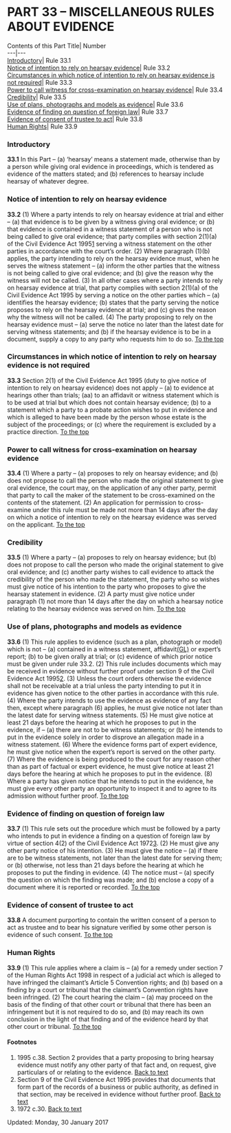 # PART 33 – MISCELLANEOUS RULES ABOUT EVIDENCE
Contents of this Part
Title| Number  
---|---  
[Introductory](https://www.justice.gov.uk/courts/procedure-rules/civil/rules/part33#33.1)| Rule 33.1  
[Notice of intention to rely on hearsay evidence](https://www.justice.gov.uk/courts/procedure-rules/civil/rules/part33#33.2)| Rule 33.2  
[Circumstances in which notice of intention to rely on hearsay evidence is not required](https://www.justice.gov.uk/courts/procedure-rules/civil/rules/part33#33.3)| Rule 33.3  
[Power to call witness for cross-examination on hearsay evidence](https://www.justice.gov.uk/courts/procedure-rules/civil/rules/part33#33.4)| Rule 33.4  
[Credibility](https://www.justice.gov.uk/courts/procedure-rules/civil/rules/part33#33.5)| Rule 33.5  
[Use of plans, photographs and models as evidence](https://www.justice.gov.uk/courts/procedure-rules/civil/rules/part33#33.6)| Rule 33.6  
[Evidence of finding on question of foreign law](https://www.justice.gov.uk/courts/procedure-rules/civil/rules/part33#33.7)| Rule 33.7  
[Evidence of consent of trustee to act](https://www.justice.gov.uk/courts/procedure-rules/civil/rules/part33#33.8)| Rule 33.8  
[Human Rights](https://www.justice.gov.uk/courts/procedure-rules/civil/rules/part33#33.9)| Rule 33.9  
### Introductory

**33.1**
In this Part –
(a) ‘hearsay’ means a statement made, otherwise than by a person while giving oral evidence in proceedings, which is tendered as evidence of the matters stated; and
(b) references to hearsay include hearsay of whatever degree.
### Notice of intention to rely on hearsay evidence

**33.2**
(1) Where a party intends to rely on hearsay evidence at trial and either –
(a) that evidence is to be given by a witness giving oral evidence; or
(b) that evidence is contained in a witness statement of a person who is not being called to give oral evidence;
that party complies with section 2(1)(a) of the Civil Evidence Act 1995[1](https://www.justice.gov.uk/courts/procedure-rules/civil/rules/part33#fn1) serving a witness statement on the other parties in accordance with the court’s order.
(2) Where paragraph (1)(b) applies, the party intending to rely on the hearsay evidence must, when he serves the witness statement –
(a) inform the other parties that the witness is not being called to give oral evidence; and
(b) give the reason why the witness will not be called.
(3) In all other cases where a party intends to rely on hearsay evidence at trial, that party complies with section 2(1)(a) of the Civil Evidence Act 1995 by serving a notice on the other parties which –
(a) identifies the hearsay evidence;
(b) states that the party serving the notice proposes to rely on the hearsay evidence at trial; and
(c) gives the reason why the witness will not be called.
(4) The party proposing to rely on the hearsay evidence must –
(a) serve the notice no later than the latest date for serving witness statements; and
(b) if the hearsay evidence is to be in a document, supply a copy to any party who requests him to do so.
[To the top](https://www.justice.gov.uk/courts/procedure-rules/civil/rules/part33#top)
### Circumstances in which notice of intention to rely on hearsay evidence is not required

**33.3** Section 2(1) of the Civil Evidence Act 1995 (duty to give notice of intention to rely on hearsay evidence) does not apply –
(a) to evidence at hearings other than trials;
(aa) to an affidavit or witness statement which is to be used at trial but which does not contain hearsay evidence;
(b) to a statement which a party to a probate action wishes to put in evidence and which is alleged to have been made by the person whose estate is the subject of the proceedings; or
(c) where the requirement is excluded by a practice direction.
[To the top](https://www.justice.gov.uk/courts/procedure-rules/civil/rules/part33#top)
### Power to call witness for cross-examination on hearsay evidence

**33.4**
(1) Where a party –
(a) proposes to rely on hearsay evidence; and
(b) does not propose to call the person who made the original statement to give oral evidence,
the court may, on the application of any other party, permit that party to call the maker of the statement to be cross-examined on the contents of the statement.
(2) An application for permission to cross-examine under this rule must be made not more than 14 days after the day on which a notice of intention to rely on the hearsay evidence was served on the applicant.
[To the top](https://www.justice.gov.uk/courts/procedure-rules/civil/rules/part33#top)
### Credibility

**33.5**
(1) Where a party –
(a) proposes to rely on hearsay evidence; but
(b) does not propose to call the person who made the original statement to give oral evidence; and
(c) another party wishes to call evidence to attack the credibility of the person who made the statement,
the party who so wishes must give notice of his intention to the party who proposes to give the hearsay statement in evidence.
(2) A party must give notice under paragraph (1) not more than 14 days after the day on which a hearsay notice relating to the hearsay evidence was served on him.
[To the top](https://www.justice.gov.uk/courts/procedure-rules/civil/rules/part33#top)
### Use of plans, photographs and models as evidence

**33.6**
(1) This rule applies to evidence (such as a plan, photograph or model) which is not –
(a) contained in a witness statement, affidavit[(GL)](https://www.justice.gov.uk/courts/procedure-rules/civil/glossary) or expert’s report;
(b) to be given orally at trial; or
(c) evidence of which prior notice must be given under rule 33.2.
(2) This rule includes documents which may be received in evidence without further proof under section 9 of the Civil Evidence Act 1995[2](https://www.justice.gov.uk/courts/procedure-rules/civil/rules/part33#fn2).
(3) Unless the court orders otherwise the evidence shall not be receivable at a trial unless the party intending to put it in evidence has given notice to the other parties in accordance with this rule.
(4) Where the party intends to use the evidence as evidence of any fact then, except where paragraph (6) applies, he must give notice not later than the latest date for serving witness statements.
(5) He must give notice at least 21 days before the hearing at which he proposes to put in the evidence, if –
(a) there are not to be witness statements; or
(b) he intends to put in the evidence solely in order to disprove an allegation made in a witness statement.
(6) Where the evidence forms part of expert evidence, he must give notice when the expert’s report is served on the other party.
(7) Where the evidence is being produced to the court for any reason other than as part of factual or expert evidence, he must give notice at least 21 days before the hearing at which he proposes to put in the evidence.
(8) Where a party has given notice that he intends to put in the evidence, he must give every other party an opportunity to inspect it and to agree to its admission without further proof.
[To the top](https://www.justice.gov.uk/courts/procedure-rules/civil/rules/part33#top)
### Evidence of finding on question of foreign law

**33.7**
(1) This rule sets out the procedure which must be followed by a party who intends to put in evidence a finding on a question of foreign law by virtue of section 4(2) of the Civil Evidence Act 1972[3](https://www.justice.gov.uk/courts/procedure-rules/civil/rules/part33#fn3).
(2) He must give any other party notice of his intention.
(3) He must give the notice –
(a) if there are to be witness statements, not later than the latest date for serving them; or
(b) otherwise, not less than 21 days before the hearing at which he proposes to put the finding in evidence.
(4) The notice must –
(a) specify the question on which the finding was made; and
(b) enclose a copy of a document where it is reported or recorded.
[To the top](https://www.justice.gov.uk/courts/procedure-rules/civil/rules/part33#top)
### Evidence of consent of trustee to act

**33.8** A document purporting to contain the written consent of a person to act as trustee and to bear his signature verified by some other person is evidence of such consent.
[To the top](https://www.justice.gov.uk/courts/procedure-rules/civil/rules/part33#top)
### Human Rights

**33.9**
(1) This rule applies where a claim is –
(a) for a remedy under section 7 of the Human Rights Act 1998 in respect of a judicial act which is alleged to have infringed the claimant’s Article 5 Convention rights; and
(b) based on a finding by a court or tribunal that the claimant’s Convention rights have been infringed.
(2) The court hearing the claim –
(a) may proceed on the basis of the finding of that other court or tribunal that there has been an infringement but it is not required to do so, and
(b) may reach its own conclusion in the light of that finding and of the evidence heard by that other court or tribunal.
[To the top](https://www.justice.gov.uk/courts/procedure-rules/civil/rules/part33#top)
#### Footnotes
  1. 1995 c.38. Section 2 provides that a party proposing to bring hearsay evidence must notify any other party of that fact and, on request, give particulars of or relating to the evidence. [Back to text](https://www.justice.gov.uk/courts/procedure-rules/civil/rules/part33#text1)
  2. Section 9 of the Civil Evidence Act 1995 provides that documents that form part of the records of a business or public authority, as defined in that section, may be received in evidence without further proof. [Back to text](https://www.justice.gov.uk/courts/procedure-rules/civil/rules/part33#text2)
  3. 1972 c.30. [Back to text](https://www.justice.gov.uk/courts/procedure-rules/civil/rules/part33#text3)


Updated: Monday, 30 January 2017
